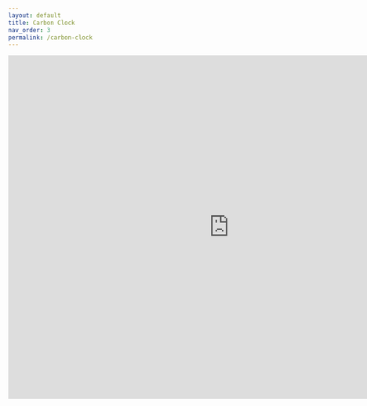 ```yaml
---
layout: default
title: Carbon Clock
nav_order: 3
permalink: /carbon-clock
---
```


<iframe id="igraph" scrolling="no" style="border:none;" seamless="seamless" src="https://carbonclock.hugotiger.com" height="700px" width="900px"></iframe>
